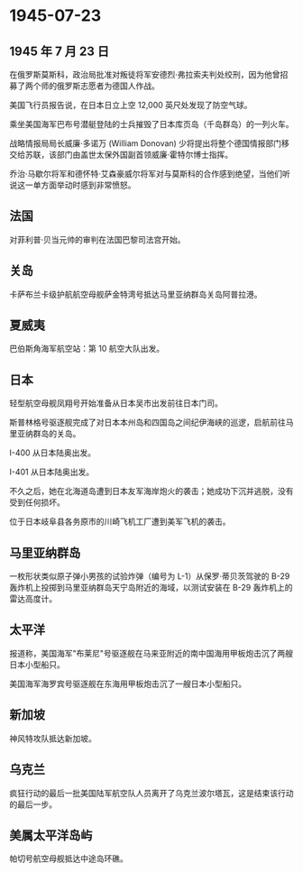 # 1945-07-23

## 1945 年 7 月 23 日

在俄罗斯莫斯科，政治局批准对叛徒将军安德烈·弗拉索夫判处绞刑，因为他曾招募了两个师的俄罗斯志愿者为德国人作战。

美国飞行员报告说，在日本日立上空 12,000 英尺处发现了防空气球。

乘坐美国海军巴布号潜艇登陆的士兵摧毁了日本库页岛（千岛群岛）的一列火车。

战略情报局局长威廉·多诺万 (William Donovan)
少将提出将整个德国情报部门移交给苏联，该部门由盖世太保外国副首领威廉·霍特尔博士指挥。

乔治·马歇尔将军和德怀特·艾森豪威尔将军对与莫斯科的合作感到绝望，当他们听说这一单方面举动时感到非常愤怒。

## 法国

对菲利普·贝当元帅的审判在法国巴黎司法宫开始。

## 关岛

卡萨布兰卡级护航航空母舰萨金特湾号抵达马里亚纳群岛关岛阿普拉港。

## 夏威夷

巴伯斯角海军航空站：第 10 航空大队出发。

## 日本

轻型航空母舰凤翔号开始准备从日本吴市出发前往日本门司。

斯普林格号驱逐舰完成了对日本本州岛和四国岛之间纪伊海峡的巡逻，启航前往马里亚纳群岛的关岛。

I-400 从日本陆奥出发。

I-401 从日本陆奥出发。

不久之后，她在北海道岛遭到日本友军海岸炮火的袭击；她成功下沉并逃脱，没有受到任何损坏。

位于日本岐阜县各务原市的川崎飞机工厂遭到美军飞机的袭击。

## 马里亚纳群岛

一枚形状类似原子弹小男孩的试验炸弹（编号为 L-1）从保罗·蒂贝茨驾驶的 B-29
轰炸机上投掷到马里亚纳群岛天宁岛附近的海域，以测试安装在 B-29
轰炸机上的雷达高度计。

## 太平洋

报道称，美国海军"布莱尼"号驱逐舰在马来亚附近的南中国海用甲板炮击沉了两艘日本小型船只。

美国海军海罗宾号驱逐舰在东海用甲板炮击沉了一艘日本小型船只。

## 新加坡

神风特攻队抵达新加坡。

## 乌克兰

疯狂行动的最后一批美国陆军航空队人员离开了乌克兰波尔塔瓦，这是结束该行动的最后一步。

## 美属太平洋岛屿

帕切号航空母舰抵达中途岛环礁。

